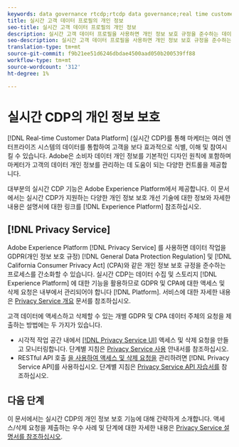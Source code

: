 ```yaml
---
keywords: data governance rtcdp;rtcdp data governance;real time customer data profile data governance;privacy rtcdp;rtcdp privacy
title: 실시간 고객 데이터 프로필의 개인 정보
seo-title: 실시간 고객 데이터 프로필의 개인 정보
description: 실시간 고객 데이터 프로필을 사용하면 개인 정보 보호 규정을 준수하는 데이터 운영을 간소화할 수 있습니다.
seo-description: 실시간 고객 데이터 프로필을 사용하면 개인 정보 보호 규정을 준수하는 데이터 운영을 간소화할 수 있습니다.
translation-type: tm+mt
source-git-commit: f9b21ee51d6246dbdae4500aad050b200539ff88
workflow-type: tm+mt
source-wordcount: '312'
ht-degree: 1%

---
```



# 실시간 CDP의 개인 정보 보호

[!DNL Real-time Customer Data Platform] (실시간 CDP)를 통해 마케터는 여러 엔터프라이즈 시스템의 데이터를 통합하여 고객을 보다 효과적으로 식별, 이해 및 참여시킬 수 있습니다. Adobe은 소비자 데이터 개인 정보를 기본적인 디자인 원칙에 포함하며 마케터가 고객의 데이터 개인 정보를 관리하는 데 도움이 되는 다양한 컨트롤을 제공합니다.

대부분의 실시간 CDP 기능은 Adobe Experience Platform에서 제공합니다. 이 문서에서는 실시간 CDP가 지원하는 다양한 개인 정보 보호 개선 기술에 대한 정보와 자세한 내용은 설명서에 대한 링크를 [!DNL Experience Platform] 참조하십시오.

## [!DNL Privacy Service]

Adobe Experience Platform [!DNL Privacy Service] 를 사용하면 데이터 작업을 GDPR(개인 정보 보호 규정) [!DNL General Data Protection Regulation] 및 [!DNL California Consumer Privacy Act] (CPA)와 같은 개인 정보 보호 규정을 준수하는 프로세스를 간소화할 수 있습니다. 실시간 CDP는 데이터 수집 및 스토리지 [!DNL Experience Platform] 에 대한 기능을 활용하므로 GDPR 및 CPA에 대한 액세스 및 삭제 요청은 내부에서 관리되어야 합니다 [!DNL Platform]. 서비스에 대한 자세한 내용은 [Privacy Service 개요](../../privacy-service/home.md) 문서를 참조하십시오.

고객 데이터에 액세스하고 삭제할 수 있는 개별 GDPR 및 CPA 데이터 주체의 요청을 제출하는 방법에는 두 가지가 있습니다.

* 시각적 작업 공간 내에서 [[!DNL Privacy Service UI]](https://privacyui.cloud.adobe.io/) 액세스 및 삭제 요청을 만들고 모니터링합니다. 단계별 지침은 [Privacy Service 사용](../../privacy-service/ui/overview.md) 안내서를 참조하십시오.
* RESTful API 호출 [을 사용하여 액세스 및 삭제 요청을](https://www.adobe.io/apis/experienceplatform/home/api-reference.html#!acpdr/swagger-specs/privacy-service.yaml) 관리하려면 [!DNL Privacy Service API]를 사용하십시오. 단계별 지침은 [Privacy Service API 자습서를](../../privacy-service/api/getting-started.md) 참조하십시오.

<!-- (Capability will not be available for November GA) 
## Opt-out capabilities

Real-time CDP provides two types of consumer opt-out capabilities:

1. **General opt-out**: (Waiting on info)
1. **Segment-level opt-out of sale**: Opt-out of sale requests are captured using the Profile Privacy mixin (see the section on "Handling opt-out requests" in the [Real-time Customer Profile overview](../../profile/home.md) for more information). Using this, you can exclude users who have opted out from a segment using boolean logic ("AND NOT") in the segment predicate.
-->

## 다음 단계

이 문서에서는 실시간 CDP의 개인 정보 보호 기능에 대해 간략하게 소개합니다. 액세스/삭제 요청을 제출하는 우수 사례 및 단계에 대한 자세한 내용은 [Privacy Service 설명서를 참조하십시오](../../privacy-service/home.md).